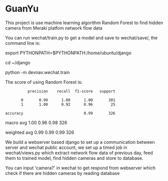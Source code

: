 # GuanYu
This project is use machine learning algorithm Random Forest to find hidden camera from Meraki platfom network flow data

You can run wechat/train.py to get a model and save to wechat/save/, the command line is:

export PYTHONPATH=$PYTHONPATH:/home/ubuntu/django

cd ~/django

python -m devnav.wechat.train

The score of using Random Forest is:

              precision    recall  f1-score   support

           0       0.99      1.00      1.00       301
           1       1.00      0.92      0.96        25

    accuracy                           0.99       326
    
   macro avg       1.00      0.96      0.98       326
   
weighted avg       0.99      0.99      0.99       326



We build a webserver based django to set up a communication between server and wechat public account, we set up a timed job 
in wechat/views.py which extract network flow data of previous day, feed them to trained model, find hidden cameras and store 
to database.

You can input 'camera?' in wechat to get respond from webserver which check if there are hidden cameras by reading database
